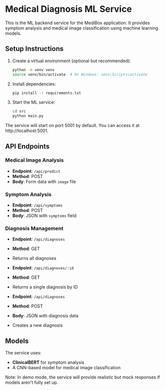 # Medical Diagnosis ML Service

This is the ML backend service for the MediBox application. It provides symptom analysis and medical image classification using machine learning models.

## Setup Instructions

1. Create a virtual environment (optional but recommended):
   ```bash
   python -m venv venv
   source venv/bin/activate  # On Windows: venv\Scripts\activate
   ```

2. Install dependencies:
   ```bash
   pip install -r requirements.txt
   ```

3. Start the ML service:
   ```bash
   cd src
   python main.py
   ```

The service will start on port 5001 by default. You can access it at http://localhost:5001.

## API Endpoints

### Medical Image Analysis
- **Endpoint**: `/api/predict`
- **Method**: POST
- **Body**: Form data with `image` file

### Symptom Analysis
- **Endpoint**: `/api/symptoms`
- **Method**: POST
- **Body**: JSON with `symptoms` field

### Diagnosis Management
- **Endpoint**: `/api/diagnoses`
- **Method**: GET
- Returns all diagnoses

- **Endpoint**: `/api/diagnoses/:id`
- **Method**: GET
- Returns a single diagnosis by ID

- **Endpoint**: `/api/diagnoses`
- **Method**: POST
- **Body**: JSON with diagnosis data
- Creates a new diagnosis

## Models

The service uses:
- **ClinicalBERT** for symptom analysis
- A CNN-based model for medical image classification

Note: In demo mode, the service will provide realistic but mock responses if models aren't fully set up. 